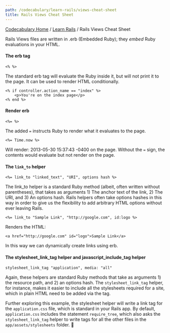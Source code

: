 ```yaml
---
path: /codecabulary/learn-rails/views-cheat-sheet
title: Rails Views Cheat Sheet
---
```

[Codecabulary Home](/codecabulary) / [Learn Rails](/codecabulary/learn-rails) / Rails Views Cheat Sheet

<!-- ---title: Rails Views Cheat Sheet -->

Rails Views files are written in .erb (Embedded Ruby); they _embed_ Ruby evaluations in your HTML. 

#### The erb tag

	<% %>
		
The standard erb tag will evaluate the Ruby inside it, but will not print it to the page. It can be used to render HTML conditionally.

	<% if controller.action_name == "index" %>
		<p>You're on the index page</p>
	<% end %>
		
#### Render erb

	<%= %>
		
The added `=` instructs Ruby to render what it evaluates to the page.

	<%= Time.now %>
		
Will render: 2013-05-30 15:37:43 -0400 on the page. Without the `=` sign, the contents would evaluate but not render on the page. 

#### The `link_to` helper

	<%= link_to "linked_text", "URI", options hash %>
		
The link_to helper is a standard Ruby method (albeit, often written without parentheses), that takes as arguments 1) The anchor text of the link, 2) The URI, and 3) An options hash. Rails helpers often take options hashes in this way in order to give us the flexibility to add arbitrary HTML options without ever leaving Rails. 

	<%= link_to "Sample Link", "http://google.com", id:logo %>
		
Renders the HTML:

	<a href="http://google.com" id="logo">Sample Link</a>
		
In this way we can dynamically create links using erb.

#### The stylesheet_link_tag helper and javascript_include_tag helper

	stylesheet_link_tag "application", media: "all"
		
Again, these helpers are standard Ruby methods that take as arguments 1) the resource path, and 2) an options hash. The `stylesheet_link_tag` helper, for instance, makes it easier to include all the stylesheets required for a site, which in plain HTML need to be added via the <link> tag. 

Further exploring this example, the stylesheet helper will write a link tag for the `application.css` file, which is standard in your Rails app. By default, `application.css` includes the statement `require_tree`, which also asks the `stylesheet_link_tag` helper to write <link> tags for all the other files in the `app/assets/stylesheets` folder. 

